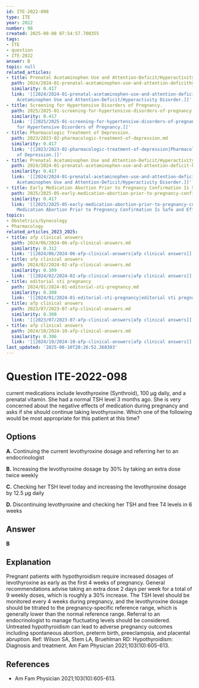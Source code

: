 ```yaml
---
id: ITE-2022-098
type: ITE
year: 2022
number: 98
created: 2025-08-08 07:54:57.700355
tags:
- ITE
- question
- ITE-2022
answer: B
topic: null
related_articles:
- title: Prenatal Acetaminophen Use and Attention-Deficit/Hyperactivity Disorder.
  path: 2024/2024-01-prenatal-acetaminophen-use-and-attention-deficithyperactivit.md
  similarity: 0.417
  link: '[[2024/2024-01-prenatal-acetaminophen-use-and-attention-deficithyperactivit|Prenatal
    Acetaminophen Use and Attention-Deficit/Hyperactivity Disorder.]]'
- title: Screening for Hypertensive Disorders of Pregnancy.
  path: 2025/2025-01-screening-for-hypertensive-disorders-of-pregnancy.md
  similarity: 0.417
  link: '[[2025/2025-01-screening-for-hypertensive-disorders-of-pregnancy|Screening
    for Hypertensive Disorders of Pregnancy.]]'
- title: Pharmacologic Treatment of Depression.
  path: 2023/2023-02-pharmacologic-treatment-of-depression.md
  similarity: 0.417
  link: '[[2023/2023-02-pharmacologic-treatment-of-depression|Pharmacologic Treatment
    of Depression.]]'
- title: Prenatal Acetaminophen Use and Attention-Deficit/Hyperactivity Disorder.
  path: 2024/2024-01-prenatal-acetaminophen-use-and-attention-deficit-hyperactivi.md
  similarity: 0.417
  link: '[[2024/2024-01-prenatal-acetaminophen-use-and-attention-deficit-hyperactivi|Prenatal
    Acetaminophen Use and Attention-Deficit/Hyperactivity Disorder.]]'
- title: Early Medication Abortion Prior to Pregnancy Confirmation Is Safe and Effective.
  path: 2025/2025-05-early-medication-abortion-prior-to-pregnancy-confirmation-is.md
  similarity: 0.417
  link: '[[2025/2025-05-early-medication-abortion-prior-to-pregnancy-confirmation-is|Early
    Medication Abortion Prior to Pregnancy Confirmation Is Safe and Effective.]]'
topics:
- Obstetrics/Gynecology
- Pharmacology
related_articles_2023_2025:
- title: afp clinical answers
  path: 2024/06/2024-06-afp-clinical-answers.md
  similarity: 0.312
  link: '[[2024/06/2024-06-afp-clinical-answers|afp clinical answers]]'
- title: afp clinical answers
  path: 2024/02/2024-02-afp-clinical-answers.md
  similarity: 0.309
  link: '[[2024/02/2024-02-afp-clinical-answers|afp clinical answers]]'
- title: editorial sti pregnancy
  path: 2024/01/2024-01-editorial-sti-pregnancy.md
  similarity: 0.308
  link: '[[2024/01/2024-01-editorial-sti-pregnancy|editorial sti pregnancy]]'
- title: afp clinical answers
  path: 2023/07/2023-07-afp-clinical-answers.md
  similarity: 0.308
  link: '[[2023/07/2023-07-afp-clinical-answers|afp clinical answers]]'
- title: afp clinical answers
  path: 2024/10/2024-10-afp-clinical-answers.md
  similarity: 0.306
  link: '[[2024/10/2024-10-afp-clinical-answers|afp clinical answers]]'
last_updated: '2025-08-10T20:26:52.368303'
---
```


# Question ITE-2022-098

current medications include levothyroxine (Synthroid), 100 μg daily, and a prenatal vitamin. She had a normal TSH level 3 months ago. She is very concerned about the negative effects of medication during pregnancy and asks if she should continue taking levothyroxine. Which one of the following would be most appropriate for this patient at this time?

## Options

**A.** Continuing the current levothyroxine dosage and referring her to an endocrinologist

**B.** Increasing the levothyroxine dosage by 30% by taking an extra dose twice weekly

**C.** Checking her TSH level today and increasing the levothyroxine dosage by 12.5 μg daily

**D.** Discontinuing levothyroxine and checking her TSH and free T4 levels in 6 weeks

## Answer

**B**

## Explanation

Pregnant patients with hypothyroidism require increased dosages of levothyroxine as early as the first 4
weeks of pregnancy. General recommendations advise taking an extra dose 2 days per week for a total of
9 weekly doses, which is roughly a 30% increase. The TSH level should be monitored every 4 weeks
during pregnancy, and the levothyroxine dosage should be titrated to the pregnancy-specific reference
range, which is generally lower than the normal reference range. Referral to an endocrinologist to manage
fluctuating levels should be considered. Untreated hypothyroidism can lead to adverse pregnancy outcomes
including spontaneous abortion, preterm birth, preeclampsia, and placental abruption.
Ref: Wilson SA, Stem LA, Bruehlman RD: Hypothyroidism: Diagnosis and treatment. Am Fam Physician
2021;103(10):605-613.

## References

- Am Fam Physician
2021;103(10):605-613.
